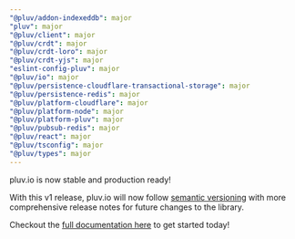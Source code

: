 ```yaml
---
"@pluv/addon-indexeddb": major
"pluv": major
"@pluv/client": major
"@pluv/crdt": major
"@pluv/crdt-loro": major
"@pluv/crdt-yjs": major
"eslint-config-pluv": major
"@pluv/io": major
"@pluv/persistence-cloudflare-transactional-storage": major
"@pluv/persistence-redis": major
"@pluv/platform-cloudflare": major
"@pluv/platform-node": major
"@pluv/platform-pluv": major
"@pluv/pubsub-redis": major
"@pluv/react": major
"@pluv/tsconfig": major
"@pluv/types": major
---
```


pluv.io is now stable and production ready!

With this v1 release, pluv.io will now follow [semantic versioning](https://semver.org/) with more comprehensive release notes for future changes to the library.

Checkout the [full documentation here](https://pluv.io/docs/introduction) to get started today!
